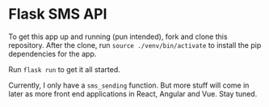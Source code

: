 # Flask SMS API

To get this app up and running (pun intended), fork and clone this repository. After the clone, run `source ./venv/bin/activate` to install the pip dependencies for the app.

Run `flask run` to get it all started.


Currently, I only have a `sms_sending` function. But more stuff will come in later as more front end applications in React, Angular and Vue. Stay tuned.
